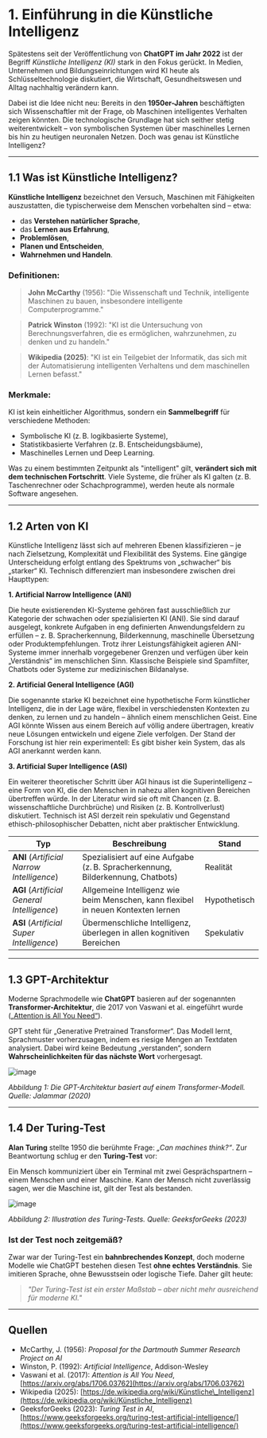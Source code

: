 # 1. Einführung in die Künstliche Intelligenz 

Spätestens seit der Veröffentlichung von **ChatGPT im Jahr 2022** ist der Begriff *Künstliche Intelligenz (KI)* stark in den Fokus gerückt. In Medien, Unternehmen und Bildungseinrichtungen wird KI heute als Schlüsseltechnologie diskutiert, die Wirtschaft, Gesundheitswesen und Alltag nachhaltig verändern kann.

Dabei ist die Idee nicht neu: Bereits in den **1950er-Jahren** beschäftigten sich Wissenschaftler mit der Frage, ob Maschinen intelligentes Verhalten zeigen könnten. Die technologische Grundlage hat sich seither stetig weiterentwickelt – von symbolischen Systemen über
maschinelles Lernen bis hin zu heutigen neuronalen Netzen. Doch was genau ist
Künstliche Intelligenz?

---

## 1.1 Was ist Künstliche Intelligenz?

**Künstliche Intelligenz** bezeichnet den Versuch, Maschinen mit Fähigkeiten auszustatten, die typischerweise dem Menschen vorbehalten sind – etwa:

* das **Verstehen natürlicher Sprache**,
* das **Lernen aus Erfahrung**,
* **Problemlösen**,
* **Planen und Entscheiden**,
* **Wahrnehmen und Handeln**.

### Definitionen:

>  **John McCarthy** (1956):
> "Die Wissenschaft und Technik, intelligente Maschinen zu bauen, insbesondere intelligente Computerprogramme."

>  **Patrick Winston** (1992):
> "KI ist die Untersuchung von Berechnungsverfahren, die es ermöglichen, wahrzunehmen, zu denken und zu handeln."

>  **Wikipedia (2025)**:
> "KI ist ein Teilgebiet der Informatik, das sich mit der Automatisierung intelligenten Verhaltens und dem maschinellen Lernen befasst."

### Merkmale:

KI ist kein einheitlicher Algorithmus, sondern ein **Sammelbegriff** für verschiedene Methoden:

* Symbolische KI (z. B. logikbasierte Systeme),
* Statistikbasierte Verfahren (z. B. Entscheidungsbäume),
* Maschinelles Lernen und Deep Learning.

Was zu einem bestimmten Zeitpunkt als "intelligent" gilt, **verändert sich mit dem technischen Fortschritt**. Viele Systeme, die früher als KI galten (z. B. Taschenrechner oder Schachprogramme), werden heute als normale Software angesehen.

---

## 1.2 Arten von KI

Künstliche Intelligenz lässt sich auf mehreren Ebenen klassifizieren – je nach Zielsetzung, Komplexität und Flexibilität des Systems. Eine gängige Unterscheidung erfolgt entlang des Spektrums von „schwacher“ bis „starker“ KI. Technisch differenziert man insbesondere zwischen drei Haupttypen:

**1. Artificial Narrow Intelligence (ANI)**

Die heute existierenden KI-Systeme gehören fast ausschließlich zur Kategorie der schwachen oder spezialisierten KI (ANI). Sie sind darauf ausgelegt, konkrete Aufgaben in eng definierten Anwendungsfeldern zu erfüllen – z. B. Spracherkennung, Bilderkennung, maschinelle Übersetzung oder Produktempfehlungen. Trotz ihrer Leistungsfähigkeit agieren ANI-Systeme immer innerhalb vorgegebener Grenzen und verfügen über kein „Verständnis“ im menschlichen Sinn. Klassische Beispiele sind
Spamfilter, Chatbots oder Systeme zur medizinischen Bildanalyse.

**2. Artificial General Intelligence (AGI)**

Die sogenannte starke KI bezeichnet eine hypothetische Form künstlicher Intelligenz, die in der Lage wäre, flexibel in verschiedensten Kontexten zu denken, zu lernen und zu handeln – ähnlich einem menschlichen Geist. Eine AGI könnte Wissen aus einem Bereich auf völlig andere übertragen, kreativ neue Lösungen entwickeln und eigene Ziele verfolgen. Der Stand der Forschung ist hier rein experimentell: Es gibt bisher kein
System, das als AGI anerkannt werden kann.

**3. Artificial Super Intelligence (ASI)**

Ein weiterer theoretischer Schritt über AGI hinaus ist die Superintelligenz – eine Form von KI, die den Menschen in nahezu allen kognitiven Bereichen übertreffen würde. In der Literatur wird sie oft mit Chancen (z. B. wissenschaftliche Durchbrüche) und Risiken (z. B. Kontrollverlust) diskutiert. Technisch ist ASI derzeit rein spekulativ und Gegenstand ethisch-philosophischer Debatten, nicht aber praktischer Entwicklung.



| Typ                                         | Beschreibung                                                                      | Stand           |
| ------------------------------------------- | --------------------------------------------------------------------------------- | --------------- |
| **ANI** (*Artificial Narrow Intelligence*)  | Spezialisiert auf eine Aufgabe (z. B. Spracherkennung, Bilderkennung, Chatbots)   |  Realität      |
| **AGI** (*Artificial General Intelligence*) | Allgemeine Intelligenz wie beim Menschen, kann flexibel in neuen Kontexten lernen |  Hypothetisch |
| **ASI** (*Artificial Super Intelligence*)   | Übermenschliche Intelligenz, überlegen in allen kognitiven Bereichen              |  Spekulativ   |

---

## 1.3 GPT-Architektur

Moderne Sprachmodelle wie **ChatGPT** basieren auf der sogenannten **Transformer-Architektur**, die 2017 von Vaswani et al. eingeführt wurde ([„Attention is All You Need“](https://arxiv.org/abs/1706.03762)).

GPT steht für „Generative Pretrained Transformer“. Das Modell lernt, Sprachmuster vorherzusagen, indem es riesige Mengen an Textdaten analysiert. Dabei wird keine Bedeutung „verstanden“, sondern **Wahrscheinlichkeiten für das nächste Wort** vorhergesagt.

 ![image](https://github.com/user-attachments/assets/d496fc24-a5a9-4368-860c-437ed9016358)

*Abbildung 1: Die GPT-Architektur basiert auf einem Transformer-Modell. Quelle: Jalammar (2020)*


---

## 1.4 Der Turing-Test

 **Alan Turing** stellte 1950 die berühmte Frage: *„Can machines think?“*. Zur Beantwortung schlug er den **Turing-Test** vor:

Ein Mensch kommuniziert über ein Terminal mit zwei Gesprächspartnern – einem Menschen und einer Maschine. Kann der Mensch nicht zuverlässig sagen, wer die Maschine ist, gilt der Test als bestanden.

![image](https://github.com/user-attachments/assets/91854e0b-a4f1-48e0-97a0-88f79c0a1475)

*Abbildung 2: Illustration des Turing-Tests. Quelle: GeeksforGeeks (2023)*


### Ist der Test noch zeitgemäß?

Zwar war der Turing-Test ein **bahnbrechendes Konzept**, doch moderne Modelle wie ChatGPT bestehen diesen Test **ohne echtes Verständnis**. Sie imitieren Sprache, ohne Bewusstsein oder logische Tiefe. Daher gilt heute:

> *"Der Turing-Test ist ein erster Maßstab – aber nicht mehr ausreichend für moderne KI."*

---

##  Quellen

* McCarthy, J. (1956): *Proposal for the Dartmouth Summer Research Project on AI*
* Winston, P. (1992): *Artificial Intelligence*, Addison-Wesley
* Vaswani et al. (2017): *Attention is All You Need*, [https://arxiv.org/abs/1706.03762](https://arxiv.org/abs/1706.03762)
* Wikipedia (2025): [https://de.wikipedia.org/wiki/Künstliche\_Intelligenz](https://de.wikipedia.org/wiki/Künstliche_Intelligenz)
* GeeksforGeeks (2023): *Turing Test in AI*, [https://www.geeksforgeeks.org/turing-test-artificial-intelligence/](https://www.geeksforgeeks.org/turing-test-artificial-intelligence/)

